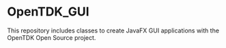 # OpenTDK_GUI
This repository includes classes to create JavaFX GUI applications with the OpenTDK Open Source project.
